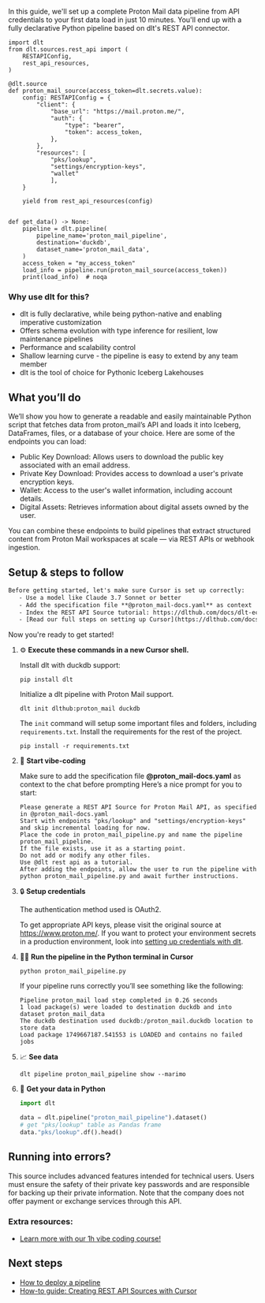 In this guide, we'll set up a complete Proton Mail data pipeline from API credentials to your first data load in just 10 minutes. You'll end up with a fully declarative Python pipeline based on dlt's REST API connector.

```python-outcome
import dlt
from dlt.sources.rest_api import (
    RESTAPIConfig,
    rest_api_resources,
)

@dlt.source
def proton_mail_source(access_token=dlt.secrets.value):
    config: RESTAPIConfig = {
        "client": {
            "base_url": "https://mail.proton.me/",
            "auth": {
                "type": "bearer",
                "token": access_token,
            },
        },
        "resources": [
            "pks/lookup",
            "settings/encryption-keys",
            "wallet"
            ],
    }

    yield from rest_api_resources(config)


def get_data() -> None:
    pipeline = dlt.pipeline(
        pipeline_name='proton_mail_pipeline',
        destination='duckdb',
        dataset_name='proton_mail_data', 
    )
    access_token = "my_access_token"
    load_info = pipeline.run(proton_mail_source(access_token))
    print(load_info)  # noqa
```

### Why use dlt for this?

- dlt is fully declarative, while being python-native and enabling imperative customization
- Offers schema evolution with type inference for resilient, low maintenance pipelines
- Performance and scalability control
- Shallow learning curve - the pipeline is easy to extend by any team member
- dlt is the tool of choice for Pythonic Iceberg Lakehouses

## What you’ll do

We’ll show you how to generate a readable and easily maintainable Python script that fetches data from proton_mail’s API and loads it into Iceberg, DataFrames, files, or a database of your choice. Here are some of the endpoints you can load:

- Public Key Download: Allows users to download the public key associated with an email address.
- Private Key Download: Provides access to download a user's private encryption keys.
- Wallet: Access to the user's wallet information, including account details.
- Digital Assets: Retrieves information about digital assets owned by the user.

You can combine these endpoints to build pipelines that extract structured content from Proton Mail workspaces at scale — via REST APIs or webhook ingestion.

## Setup & steps to follow

```default
Before getting started, let's make sure Cursor is set up correctly:
   - Use a model like Claude 3.7 Sonnet or better
   - Add the specification file **@proton_mail-docs.yaml** as context
   - Index the REST API Source tutorial: https://dlthub.com/docs/dlt-ecosystem/verified-sources/rest_api/ and add it to context as **@dlt rest api**
   - [Read our full steps on setting up Cursor](https://dlthub.com/docs/dlt-ecosystem/llm-tooling/cursor-restapi#23-configuring-cursor-with-documentation)
```

Now you're ready to get started! 

1. ⚙️ **Execute these commands in a new Cursor shell.**
    
    Install dlt with duckdb support:
    ```shell
    pip install dlt
    ```

    Initialize a dlt pipeline with Proton Mail support.
    ```shell
    dlt init dlthub:proton_mail duckdb
    ```

    The `init` command will setup some important files and folders, including `requirements.txt`. Install the requirements for the rest of the project.
    ```shell
    pip install -r requirements.txt
    ```
    
2. 🤠 **Start vibe-coding**
    
    Make sure to add the specification file **@proton_mail-docs.yaml** as context to the chat before prompting
    Here’s a nice prompt for you to start: 
    
    ```prompt
    Please generate a REST API Source for Proton Mail API, as specified in @proton_mail-docs.yaml 
    Start with endpoints "pks/lookup" and "settings/encryption-keys" and skip incremental loading for now. 
    Place the code in proton_mail_pipeline.py and name the pipeline proton_mail_pipeline. 
    If the file exists, use it as a starting point. 
    Do not add or modify any other files. 
    Use @dlt rest api as a tutorial. 
    After adding the endpoints, allow the user to run the pipeline with python proton_mail_pipeline.py and await further instructions.
    ```

    
3. 🔒 **Setup credentials** 
    
    The authentication method used is OAuth2.
    
    To get appropriate API keys, please visit the original source at https://www.proton.me/.
    If you want to protect your environment secrets in a production environment, look into [setting up credentials with dlt](https://dlthub.com/docs/walkthroughs/add_credentials).
    
4. 🏃‍♀️ **Run the pipeline in the Python terminal in Cursor**
    
    ```shell
    python proton_mail_pipeline.py
    ```
    
    If your pipeline runs correctly you’ll see something like the following:
    
    ```shell
    Pipeline proton_mail load step completed in 0.26 seconds
    1 load package(s) were loaded to destination duckdb and into dataset proton_mail_data
    The duckdb destination used duckdb:/proton_mail.duckdb location to store data
    Load package 1749667187.541553 is LOADED and contains no failed jobs
    ```
    
5. 📈 **See data**
    
    ```shell
    dlt pipeline proton_mail_pipeline show --marimo
    ```
    
6. 🐍 **Get your data in Python**
    
    ```python
    import dlt

   data = dlt.pipeline("proton_mail_pipeline").dataset()
   # get "pks/lookup" table as Pandas frame
   data."pks/lookup".df().head()
    ```

## Running into errors?

This source includes advanced features intended for technical users. Users must ensure the safety of their private key passwords and are responsible for backing up their private information. Note that the company does not offer payment or exchange services through this API.

### Extra resources:

- [Learn more with our 1h vibe coding course!](https://www.youtube.com/watch?v=GGid70rnJuM)

## Next steps

- [How to deploy a pipeline](https://dlthub.com/docs/walkthroughs/deploy-a-pipeline)
- [How-to guide: Creating REST API Sources with Cursor](https://dlthub.com/docs/dlt-ecosystem/llm-tooling/cursor-restapi)